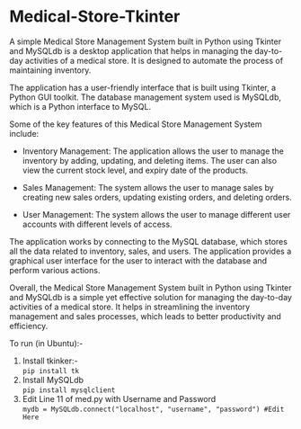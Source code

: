 # Medical-Store-Tkinter

A simple Medical Store Management System built in Python using Tkinter and MySQLdb is a desktop application that helps in managing the day-to-day activities of a medical store. It is designed to automate the process of maintaining inventory.

The application has a user-friendly interface that is built using Tkinter, a Python GUI toolkit. The database management system used is MySQLdb, which is a Python interface to MySQL.

Some of the key features of this Medical Store Management System include:

+ Inventory Management: The application allows the user to manage the inventory by adding, updating, and deleting items. The user can also view the current stock level, and expiry date of the products.

+ Sales Management: The system allows the user to manage sales by creating new sales orders, updating existing orders, and deleting orders.

+ User Management: The system allows the user to manage different user accounts with different levels of access.

The application works by connecting to the MySQL database, which stores all the data related to inventory, sales, and users. The application provides a graphical user interface for the user to interact with the database and perform various actions.

Overall, the Medical Store Management System built in Python using Tkinter and MySQLdb is a simple yet effective solution for managing the day-to-day activities of a medical store. It helps in streamlining the inventory management and sales processes, which leads to better productivity and efficiency.

To run (in Ubuntu):-

1. Install tkinker:-<br>
  `pip install tk`
2. Install MySQLdb<br>
  `pip install mysqlclient`
3. Edit Line 11 of med.py with Username and Password<br>
  `mydb = MySQLdb.connect("localhost", "username", "password") #Edit Here`
  

  
